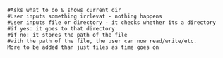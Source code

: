         #Asks what to do & shows current dir
        #User inputs something irrlevat - nothing happens
        #User inputs file or directory - it checks whether its a directory
        #if yes: it goes to that directory
        #if no: it stores the path of the file
        #with the path of the file, the user can now read/write/etc.
        More to be added than just files as time goes on
